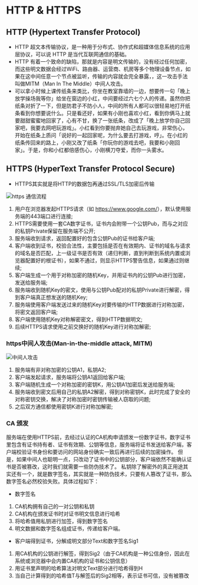 # HTTP & HTTPS

## HTTP (Hypertext Transfer Protocol)

- HTTP 超文本传输协议，是一种用于分布式、协作式和超媒体信息系统的应用层协议，可以说 HTTP 是当代互联网通信的基础。
- HTTP 有着一个致命的缺陷，那就是内容是明文传输的，没有经过任何加密，而这些明文数据会经过WiFi、路由器、运营商、机房等多个物理设备节点，如果在这中间任意一个节点被监听，传输的内容就会完全暴露，，这一攻击手法叫做MITM（Man In The Middle）中间人攻击。
- 可以拿小时候上课传纸条来类比，你坐在教室靠墙的一边，想要传一句「晚上放学操场我等你」给坐在窗边的小红，中间要经过六七个人的传递。虽然你把纸条对折了一下，但是防君子不防小人，中间的所有人都可以很轻易地打开纸条看到你想要说什么。只是看还好，如果有小刚也喜欢小红，看到你俩马上就要甜甜蜜蜜地回家了，心有不甘，换了一张纸条，改成了「晚上放学你自己回家吧，我要去网吧玩游戏」。小红看到你要抛弃她自己去玩游戏，非常伤心，开始在纸条上质问「说好的一起回家呢，为什么要去打游戏，哼」。在小红的纸条传回来的路上，小刚又改了纸条「你玩你的游戏去吧，我要和小刚回家」。于是，你和小红都倍感伤心，小刚横刀夺爱，而你一头雾水。

## HTTPS (HyperText Transfer Protocol Secure)

- HTTPS其实就是将HTTP的数据包再通过SSL/TLS加密后传输

![https 通信流程](https://monaco-cdn.oss-cn-shanghai.aliyuncs.com/3d912e6cf66ee11bcaabffe85fb8d1ed.png "HTTPS (HyperText Transfer Protocol Secure)")

1. 用户在浏览器发起HTTPS请求（如 <https://www.google.com/>），默认使用服务端的443端口进行连接;
2. HTTPS需要使用一套CA数字证书，证书内会附带一个公钥Pub，而与之对应的私钥Private保留在服务端不公开;
3. 服务端收到请求，返回配置好的包含公钥Pub的证书给客户端;
4. 客户端收到证书，校验合法性，主要包括是否在有效期内、证书的域名与请求的域名是否匹配，上一级证书是否有效（递归判断，直到判断到系统内置或浏览器配置好的根证书），如果不通过，则显示HTTPS警告信息，如果通过则继续;
5. 客户端生成一个用于对称加密的随机Key，并用证书内的公钥Pub进行加密，发送给服务端;
6. 服务端收到随机Key的密文，使用与公钥Pub配对的私钥Private进行解密，得到客户端真正想发送的随机Key;
7. 服务端使用客户端发送过来的随机Key对要传输的HTTP数据进行对称加密，将密文返回客户端;
8. 客户端使用随机Key对称解密密文，得到HTTP数据明文;
9. 后续HTTPS请求使用之前交换好的随机Key进行对称加解密;

### https中间人攻击(Man-in-the-middle attack, MITM)

![中间人攻击](https://monaco-cdn.oss-cn-shanghai.aliyuncs.com/a0d8b344adf8ab5ca2bdbeb15fb8d238.png "中间人攻击(Man-in-the-middle attack, MITM)")

1. 服务端有非对称加密的公钥A1，私钥A2;
2. 客户端发起请求，服务端将公钥A1返回给客户端;
3. 客户端随机生成一个对称加密的密钥K，用公钥A1加密后发送给服务端;
4. 服务端收到密文后用自己的私钥A2解密，得到对称密钥K，此时完成了安全的对称密钥交换，解决了对称加密时密钥传输被人窃取的问题;
5. 之后双方通信都使用密钥K进行对称加解密;

### CA 颁发

服务端在使用HTTPS前，去经过认证的CA机构申请颁发一份数字证书，数字证书里包含有证书持有者、证书有效期、公钥等信息，服务端将证书发送给客户端，客户端校验证书身份和要访问的网站身份确实一致后再进行后续的加密操作。
但是，如果中间人也聪明一点，只改动了证书中的公钥部分，客户端依然不能确认证书是否被篡改，这时我们就需要一些防伪技术了。
私钥除了解密外的真正用途其实还有一个，就是数字签名，其实就是一种防伪技术，只要有人篡改了证书，那么数字签名必然校验失败。具体过程如下：

- 数字签名

1. CA机构拥有自己的一对公钥和私钥
2. CA机构在颁发证书时对证书明文信息进行哈希
3. 将哈希值用私钥进行加签，得到数字签名
4. 明文数据和数字签名组成证书，传递给客户端。

- 客户端得到证书，分解成明文部分Text和数字签名Sig1

1. 用CA机构的公钥进行解签，得到Sig2（由于CA机构是一种公信身份，因此在系统或浏览器中会内置CA机构的证书和公钥信息）
2. 用证书里声明的哈希算法对明文Text部分进行哈希得到H
3. 当自己计算得到的哈希值T与解签后的Sig2相等，表示证书可信，没有被篡改
